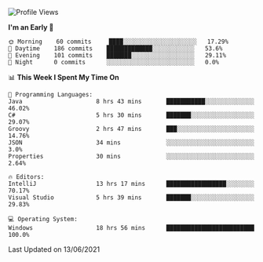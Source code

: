<!--START_SECTION:waka-->
![Profile Views](http://img.shields.io/badge/Profile%20Views-8-blue)

**I'm an Early 🐤** 

```text
🌞 Morning    60 commits     ████░░░░░░░░░░░░░░░░░░░░░   17.29% 
🌆 Daytime    186 commits    █████████████░░░░░░░░░░░░   53.6% 
🌃 Evening    101 commits    ███████░░░░░░░░░░░░░░░░░░   29.11% 
🌙 Night      0 commits      ░░░░░░░░░░░░░░░░░░░░░░░░░   0.0%

```


📊 **This Week I Spent My Time On** 

```text
💬 Programming Languages: 
Java                     8 hrs 43 mins       ███████████░░░░░░░░░░░░░░   46.02% 
C#                       5 hrs 30 mins       ███████░░░░░░░░░░░░░░░░░░   29.07% 
Groovy                   2 hrs 47 mins       ███░░░░░░░░░░░░░░░░░░░░░░   14.76% 
JSON                     34 mins             ░░░░░░░░░░░░░░░░░░░░░░░░░   3.0% 
Properties               30 mins             ░░░░░░░░░░░░░░░░░░░░░░░░░   2.64%

🔥 Editors: 
IntelliJ                 13 hrs 17 mins      █████████████████░░░░░░░░   70.17% 
Visual Studio            5 hrs 39 mins       ███████░░░░░░░░░░░░░░░░░░   29.83%

💻 Operating System: 
Windows                  18 hrs 56 mins      █████████████████████████   100.0%

```


 Last Updated on 13/06/2021
<!--END_SECTION:waka-->

